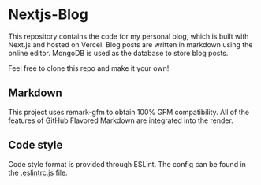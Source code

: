 # Nextjs-Blog

This repository contains the code for my personal blog, which is built with Next.js and hosted on Vercel. Blog posts are written in markdown using the online editor. MongoDB is used as the database to store blog posts.

Feel free to clone this repo and make it your own!

## Markdown

This project uses remark-gfm to obtain 100% GFM compatibility. All of the features of GitHub Flavored Markdown are integrated into the render.

## Code style

Code style format is provided through ESLint. The config can be found in the [.eslintrc.js](.eslintrc.js) file.
